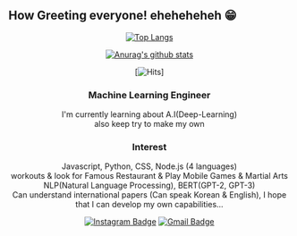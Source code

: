 ## How Greeting everyone! eheheheheh 😁 
<div align=center>
  
[![Top Langs](https://github-readme-stats.vercel.app/api/top-langs/?username=Ian0720&layout=compact)](https://github.com/anuraghazra/github-readme-stats)

</div>


<div align=center>
  
[![Anurag's github stats](https://github-readme-stats.vercel.app/api?username=Ian0720)](https://github.com/anuraghazra/github-readme-stats)

</div>

<div align=center>

[![Hits](https://hits.seeyoufarm.com/api/count/incr/badge.svg?url=https%3A%2F%2Fgithub.com%2FIan0720)]

</div>

<div align=center>
  
### Machine Learning Engineer 
 I'm currently learning about A.I(Deep-Learning)<br/>
 also keep try to make my own  

### Interest
 Javascript, Python, CSS, Node.js (4 languages)<br/>
 workouts & look for Famous Restaurant & Play Mobile Games & Martial Arts<br/>
 NLP(Natural Language Processing), BERT(GPT-2, GPT-3)<br/>
 Can understand international papers (Can speak Korean & English), I hope that I can develop my own capabilities...

</div>

<div align=center>

[![Instagram Badge](https://img.shields.io/badge/-Instagram-dd2a7b?style=flat-square&logo=instagram&logoColor=white&link=https://www.instagram.com/t3d._.x.x/)](https://www.instagram.com/t3d._.x.x/) 
[![Gmail Badge](https://img.shields.io/badge/-Gmail-d14836?style=flat-square&logo=Gmail&logoColor=white&link=mailto:aoa8538@gmail.com)](mailto:aoa8538@gmail.com)
</div>

<!--
**Ian0720/Ian0720** is a ✨ _special_ ✨ repository because its `README.md` (this file) appears on your GitHub profile.

Here are some ideas to get you started:

- 🔭 I’m currently working on ...
- 🌱 I’m currently learning ...
- 👯 I’m looking to collaborate on ...
- 🤔 I’m looking for help with ...
- 💬 Ask me about ...
- 📫 How to reach me: ...
- 😄 Pronouns: ...
- ⚡ Fun fact: ...
-->
